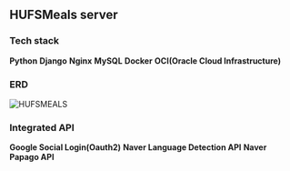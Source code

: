 ## HUFSMeals server

### Tech stack
**Python**
**Django**
**Nginx**
**MySQL**
**Docker**
**OCI(Oracle Cloud Infrastructure)**

### ERD
![HUFSMEALS](https://i.imgur.com/dWqz0ib.png)

### Integrated API
**Google Social Login(Oauth2)**
**Naver Language Detection API**
**Naver Papago API**